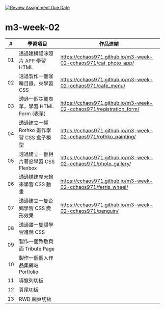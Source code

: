 [![Review Assignment Due Date](https://classroom.github.com/assets/deadline-readme-button-24ddc0f5d75046c5622901739e7c5dd533143b0c8e959d652212380cedb1ea36.svg)](https://classroom.github.com/a/vlJXFE8Y)
# m3-week-02

| #  | 學習項目                                  | 作品連結         |
|----|-----------------------------------------|--------------|
| 01 | 透過建構貓咪照片 APP 學習 HTML            | https://cchaos971.github.io/m3-week-02-cchaos971/cat_photo_app/ |
| 02 | 透過製作一個咖啡目錄，來學習 CSS           | https://cchaos971.github.io/m3-week-02-cchaos971/cafe_menu/ |
| 03 | 透過一個註冊表單，學習 HTML Form (表單)    | https://cchaos971.github.io/m3-week-02-cchaos971/registration_form/ |
| 04 | 透過建立一幅 Rothko 畫作學習 CSS 盒子模型 | https://cchaos971.github.io/m3-week-02-cchaos971/rothko_painting/ |
| 05 | 透過建立一個相片藝廊學習 CSS Flexbox      | https://cchaos971.github.io/m3-week-02-cchaos971/photo_gallery/ |
| 06 | 通過構建摩天輪來學習 CSS 動畫             | https://cchaos971.github.io/m3-week-02-cchaos971/ferris_wheel/ |
| 07 | 透過建立一隻企鵝學習 CSS 變形效果         | https://cchaos971.github.io/m3-week-02-cchaos971/penguin/ |
| 08 | 透過畫一隻貓學習進階 CSS                  |  |
| 09 | 製作一個致敬頁面 Tribute Page             |  |
| 10 | 製作一個個人作品集網站 Portfolio          |  |
| 11 | 導覽列切板                                |  |
| 12 | 頁尾切板                                  |  |
| 13 | RWD 網頁切板                              |  |